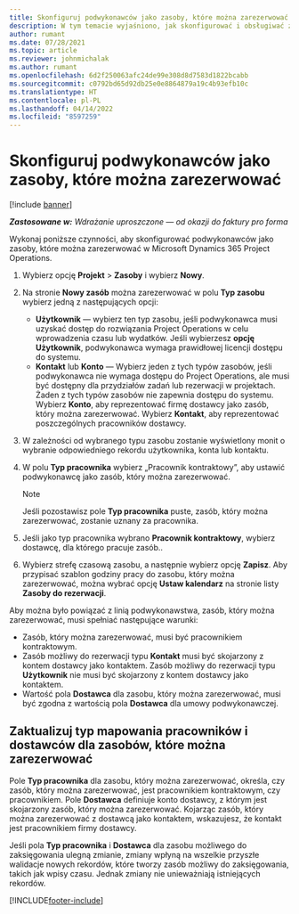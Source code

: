 ```yaml
---
title: Skonfiguruj podwykonawców jako zasoby, które można zarezerwować
description: W tym temacie wyjaśniono, jak skonfigurować i obsługiwać zasoby podwykonawców, które są tworzone na podstawie użytkowników i kontaktów w systemie, aby można je było powiązać z umowami podwykonawstwa w Microsoft Dynamics 365 Project Operations.
author: rumant
ms.date: 07/28/2021
ms.topic: article
ms.reviewer: johnmichalak
ms.author: rumant
ms.openlocfilehash: 6d2f250063afc24de99e308d8d7583d1822bcabb
ms.sourcegitcommit: c0792bd65d92db25e0e8864879a19c4b93efb10c
ms.translationtype: HT
ms.contentlocale: pl-PL
ms.lasthandoff: 04/14/2022
ms.locfileid: "8597259"
---
```

# <a name="set-up-subcontractors-as-bookable-resources"></a>Skonfiguruj podwykonawców jako zasoby, które można zarezerwować

[!include [banner](../../includes/dataverse-preview.md)]

_**Zastosowane w:** Wdrażanie uproszczone — od okazji do faktury pro forma_

Wykonaj poniższe czynności, aby skonfigurować podwykonawców jako zasoby, które można zarezerwować w Microsoft Dynamics 365 Project Operations.

1. Wybierz opcję **Projekt** \> **Zasoby** i wybierz **Nowy**.
2. Na stronie **Nowy zasób** można zarezerwować w polu **Typ zasobu** wybierz jedną z następujących opcji:

    - **Użytkownik** — wybierz ten typ zasobu, jeśli podwykonawca musi uzyskać dostęp do rozwiązania Project Operations w celu wprowadzenia czasu lub wydatków. Jeśli wybierzesz **opcję Użytkownik**, podwykonawca wymaga prawidłowej licencji dostępu do systemu.
    - **Kontakt** lub **Konto** — Wybierz jeden z tych typów zasobów, jeśli podwykonawca nie wymaga dostępu do Project Operations, ale musi być dostępny dla przydziałów zadań lub rezerwacji w projektach. Żaden z tych typów zasobów nie zapewnia dostępu do systemu. Wybierz **Konto**, aby reprezentować firmę dostawcy jako zasób, który można zarezerwować. Wybierz **Kontakt**, aby reprezentować poszczególnych pracowników dostawcy.

3. W zależności od wybranego typu zasobu zostanie wyświetlony monit o wybranie odpowiedniego rekordu użytkownika, konta lub kontaktu.
4. W polu **Typ pracownika** wybierz „Pracownik kontraktowy”, aby ustawić podwykonawcę jako zasób, który można zarezerwować.

    > [!NOTE]
    > Jeśli pozostawisz pole **Typ pracownika** puste, zasób, który można zarezerwować, zostanie uznany za pracownika.

5. Jeśli jako typ pracownika wybrano **Pracownik kontraktowy**, wybierz dostawcę, dla którego pracuje zasób..
6. Wybierz strefę czasową zasobu, a następnie wybierz opcję **Zapisz**. Aby przypisać szablon godziny pracy do zasobu, który można zarezerwować, można wybrać opcję **Ustaw kalendarz** na stronie listy **Zasoby do rezerwacji**.

Aby można było powiązać z linią podwykonawstwa, zasób, który można zarezerwować, musi spełniać następujące warunki:

- Zasób, który można zarezerwować, musi być pracownikiem kontraktowym.
- Zasób możliwy do rezerwacji typu **Kontakt** musi być skojarzony z kontem dostawcy jako kontaktem. Zasób możliwy do rezerwacji typu **Użytkownik** nie musi być skojarzony z kontem dostawcy jako kontaktem.
- Wartość pola **Dostawca** dla zasobu, który można zarezerwować, musi być zgodna z wartością pola **Dostawca** dla umowy podwykonawczej.

## <a name="update-the-type-of-worker-and-vendor-mapping-for-bookable-resources"></a>Zaktualizuj typ mapowania pracowników i dostawców dla zasobów, które można zarezerwować

Pole **Typ pracownika** dla zasobu, który można zarezerwować, określa, czy zasób, który można zarezerwować, jest pracownikiem kontraktowym, czy pracownikiem. Pole **Dostawca** definiuje konto dostawcy, z którym jest skojarzony zasób, który można zarezerwować. Kojarząc zasób, który można zarezerwować z dostawcą jako kontaktem, wskazujesz, że kontakt jest pracownikiem firmy dostawcy.

Jeśli pola **Typ pracownika** i **Dostawca** dla zasobu możliwego do zaksięgowania ulegną zmianie, zmiany wpłyną na wszelkie przyszłe walidacje nowych rekordów, które tworzy zasób możliwy do zaksięgowania, takich jak wpisy czasu. Jednak zmiany nie unieważniają istniejących rekordów.

[!INCLUDE[footer-include](../../includes/footer-banner.md)]
